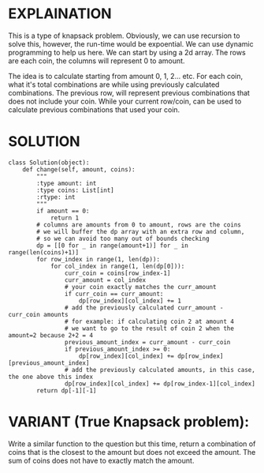 # EXPLAINATION
This is a type of knapsack problem. Obviously, we can use recursion to solve this, however, the run-time would be expoential. 
We can use dynamic programming to help us here. We can start by using a 2d array. The rows are each coin, the columns will represent 0 to amount. 

The idea is to calculate starting from amount 0, 1, 2... etc. 
For each coin, what it's total combinations are while using previously calculated combinations. The previous row, will represent previous combinations that does not include your coin. While your current row/coin, can be used to calculate previous combinations that used your coin.

# SOLUTION
```
class Solution(object):
    def change(self, amount, coins):
        """
        :type amount: int
        :type coins: List[int]
        :rtype: int
        """
        if amount == 0:
            return 1
        # columns are amounts from 0 to amount, rows are the coins
        # we will buffer the dp array with an extra row and column,
        # so we can avoid too many out of bounds checking
        dp = [[0 for _ in range(amount+1)] for _ in range(len(coins)+1)]
        for row_index in range(1, len(dp)):
            for col_index in range(1, len(dp[0])):
                curr_coin = coins[row_index-1]
                curr_amount = col_index
                # your coin exactly matches the curr_amount
                if curr_coin == curr_amount:
                    dp[row_index][col_index] += 1
                # add the previously calculated curr_amount - curr_coin amounts
                # for example: if calculating coin 2 at amount 4
                # we want to go to the result of coin 2 when the amount=2 because 2+2 = 4
                previous_amount_index = curr_amount - curr_coin
                if previous_amount_index >= 0:
                    dp[row_index][col_index] += dp[row_index][previous_amount_index]
                # add the previously calculated amounts, in this case, the one above this index
                dp[row_index][col_index] += dp[row_index-1][col_index]
        return dp[-1][-1]
 ```
 
 # VARIANT (True Knapsack problem):
 Write a similar function to the question but this time, return a combination of coins that is the closest to the amount but does not exceed the amount. 
 The sum of coins does not have to exactly match the amount.
